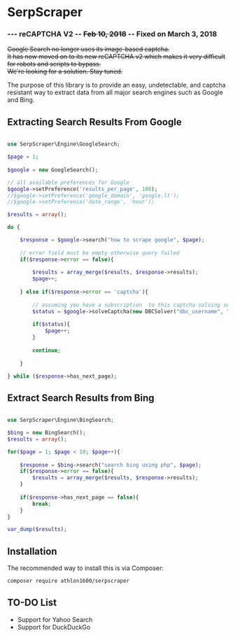 SerpScraper
===========

###  --- reCAPTCHA V2 -- ~~Feb 10, 2018~~ -- Fixed on March 3, 2018


~~Google Search no longer uses its image-based captcha.~~  
~~It has now moved on to its new reCAPTCHA v2 which makes it very difficult for robots and scripts to bypass.~~  
~~We're looking for a solution. Stay tuned.~~



The purpose of this library is to provide an easy, undetectable, and captcha resistant way to extract data
from all major search engines such as Google and Bing.

## Extracting Search Results From Google

```php

use SerpScraper\Engine\GoogleSearch;

$page = 1;
	
$google = new GoogleSearch();

// all available preferences for Google
$google->setPreference('results_per_page', 100);
//$google->setPreference('google_domain', 'google.lt');
//$google->setPreference('date_range', 'hour');

$results = array();

do {

	$response = $google->search("how to scrape google", $page);
	
	// error field must be empty otherwise query failed
	if($response->error == false){
	
		$results = array_merge($results, $response->results);
		$page++;
	
	} else if($response->error == 'captcha'){
	
		// assuming you have a subscription  to this captcha solving service: http://www.deathbycaptcha.com
		$status = $google->solveCaptcha(new DBCSolver("dbc_username", "dbc_password");
		
		if($status){
			$page++;
		}
		
		continue;
		
	}

} while ($response->has_next_page);

```

## Extract Search Results from Bing

```php

use SerpScraper\Engine\BingSearch;

$bing = new BingSearch();
$results = array();

for($page = 1; $page < 10; $page++){
	
	$response = $bing->search("search bing using php", $page);
	if($response->error == false){
		$results = array_merge($results, $response->results);
	}
	
	if($response->has_next_page == false){
		break;
	}
}

var_dump($results);

```


## Installation

The recommended way to install this is via Composer:

```bash
composer require athlon1600/serpscraper
```


## TO-DO List

- Support for Yahoo Search
- Support for DuckDuckGo
